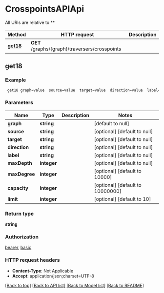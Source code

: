 # CrosspointsAPIApi

All URIs are relative to **

Method | HTTP request | Description
------------- | ------------- | -------------
[**get18**](CrosspointsAPIApi.md#get18) | **GET** /graphs/{graph}/traversers/crosspoints | 



## get18



### Example

```bash
 get18 graph=value  source=value  target=value  direction=value  label=value  max_depth=value  max_degree=value  capacity=value  limit=value
```

### Parameters


Name | Type | Description  | Notes
------------- | ------------- | ------------- | -------------
 **graph** | **string** |  | [default to null]
 **source** | **string** |  | [optional] [default to null]
 **target** | **string** |  | [optional] [default to null]
 **direction** | **string** |  | [optional] [default to null]
 **label** | **string** |  | [optional] [default to null]
 **maxDepth** | **integer** |  | [optional] [default to null]
 **maxDegree** | **integer** |  | [optional] [default to 10000]
 **capacity** | **integer** |  | [optional] [default to 10000000]
 **limit** | **integer** |  | [optional] [default to 10]

### Return type

**string**

### Authorization

[bearer](../README.md#bearer), [basic](../README.md#basic)

### HTTP request headers

- **Content-Type**: Not Applicable
- **Accept**: application/json;charset=UTF-8

[[Back to top]](#) [[Back to API list]](../README.md#documentation-for-api-endpoints) [[Back to Model list]](../README.md#documentation-for-models) [[Back to README]](../README.md)


